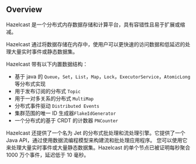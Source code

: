 ## Overview
Hazelcast 是一个分布式内存数据存储和计算平台，具有容错性且易于扩展或缩减。

Hazelcast 通过将数据存储在内存中，使用户可以更快速的访问数据和低延迟的处理大量实时事件或静态数据集。

Hazelcast 带有以下内置数据结构：
* 基于 java 的 `Queue`，`Set`，`List`，`Map`，`Lock`，`ExecutorService`，`AtomicLong` 等分布式实现 
* 用于发布订阅的分布式 `Topic`
* 用于一对多关系的分布式 `MultiMap`
* 分布式事件驱动 `Distributed Events`
* 集群范围的唯一 ID 生成器`FlakeIdGenerator`
* 一个分布式的基于 CRDT 的计数器 `PNCounter`

Hazelcast 还提供了一个名为 Jet 的分布式批处理和流处理引擎。它提供了一个 Java API，通过使用数据流编程模型来构建流和批处理应用程序。
您可以使用它来处理大量实时事件或大量静态数据集。Hazelcast 的单个节点已被证明每秒聚合 1000 万个事件，延迟低于 10 毫秒。